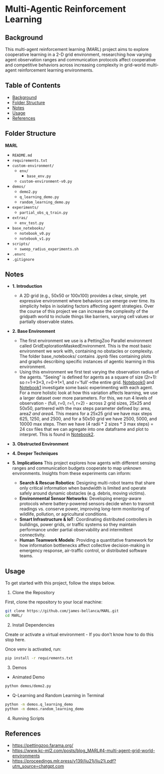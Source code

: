 # Multi-Agentic Reinforcement Learning

## Background
This multi-agent reinforcement learning (MARL) project aims to explore cooperative learning in 
a 2-D grid environment, researching how varying agent observation ranges and communication protocols affect cooperative and competitive behaviors across increasing complexity in grid-world multi-agent reinforcement learning environments.


## Table of Contents
- [Background](#background)
- [Folder Structure](#folder-structure)
- [Notes](#notes)
- [Usage](#usage)
- [References](#references)

## Folder Structure
**MARL**
- `README.md`
- `requirements.txt`
- `custom-environment/`
    - `env/`
        - `base_env.py`
    - `custom-environment-v0.py`
- `demos/`
    - `demo2.py`
    - `q_learning_demo.py`
    - `random_learning_demo.py`
- `experiments/`
    - `partial_obs_q_train.py`
- `extras/`
    - `env_test.py`
- `base_notebooks/`
    - `notebook_v0.py`
    - `notebook_v1.py`
- `scripts/`
    - `sweep_radius_experiments.sh`
- `.envrc`
- `.gitignore`


## Notes
- **1. Introduction**
    - A 2D grid (e.g., 50x50 or 100x100) provides a clear, simple, yet expressive environment where behaviors can emerge over time. Its simplicity helps in isolating factors affecting agent strategies. Over the course of this project we can increase the complexity of the gridpath world to include things like barriers, varying cell values or partially observable states.
    
- **2. Base Environment**
    - The first environment we use is a PettingZoo Parallel environment called GridExplorationMaskedEnvironment. This is the most basic environment we work with, containing no obstacles or complexity. The folder base_notebooks/ contains .ipynb files containing plots and graphs describing specific instances of agentic learning in this environment.
    - Using this environment we first test varying the observation radius of the agents.  "Seeing" is defined for agents as a square of size (2r+1): so r=1→3×3, r=0→1×1, and r='full'→the entire grid. [Notebook0](base_notebooks/notebook_v0.ipynb) and  [Notebook1](base_notebooks/notebook_v1.ipynb) investigate some basic experimenting with each agent. For a more holistic look at how this variation affects learning, we use a larger dataset over more parameters. For this, we run 4 levels of observation - (full, r=0, r=1, r=2) - across 2 grid sizes, 25x25 and 50x50, partnered with the max steps parameter defined by: area, area*2 and area*4. This means for a 25x25 grid we have max steps 625, 1250, and 2500, and for a 50x50 grid we have 2500, 5000, and 10000 max steps. Then we have (4 radii * 2 sizes * 3 max steps) = 24 csv files that we can agregate into one dataframe and plot to interpret. This is found in [Notebook2](base_notebooks/notebook_v2.ipynb). 

- **3. Obstructed Environment**

- **4. Deeper Techniques**

- **5. Implications**
    This project explores how agents with different sensing ranges and communication budgets cooperate to map unknown environments. Insights from these experiments can inform:
    - **Search & Rescue Robotics**: Designing multi-robot teams that share only critical information when bandwidth is limited and operate safely around dynamic obstacles (e.g. debris, moving victims).  
    - **Environmental Sensor Networks**: Developing energy-aware protocols where battery-powered sensors decide when to transmit readings vs. conserve power, improving long-term monitoring of wildlife, pollution, or agricultural conditions.  
    - **Smart Infrastructure & IoT**: Coordinating distributed controllers in buildings, power grids, or traffic systems so they maintain performance under partial observability and intermittent connectivity.  
    - **Human Teamwork Models**: Providing a quantitative framework for how information bottlenecks affect collective decision-making in emergency response, air-traffic control, or distributed software teams.


## Usage
To get started with this project, follow the steps below.

1. Clone the Repository
   
First, clone the repository to your local machine:

```bash
git clone https://github.com/james-bellanca/MARL.git
cd MARL/
```

2. Install Dependencies

Create or activate a virtual environment - If you don't know how to do this stop here.

Once venv is activated, run: 
```bash
pip install -r requirements.txt
```

3. Demos

- Animated Demo
```bash
python demos/demo2.py
```

- Q-Learning and Random Learning in Terminal
```bash
python -m demos.q_learning_demo
python -m demos.random_learning_demo
```

4. Running Scripts





## References
- https://pettingzoo.farama.org/
- https://www.kc-ml2.com/posts/blog_MARL#4-multi-agent-grid-world-environments
- https://proceedings.mlr.press/v139/liu21j/liu21j.pdf?utm_source=chatgpt.com
